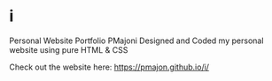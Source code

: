 # i
Personal Website Portfolio PMajoni
Designed and Coded my personal website using pure HTML & CSS

Check out the website here:  https://pmajon.github.io/i/
